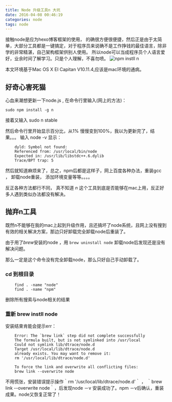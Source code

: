 ```yaml
---
title: Node 升级工具n 大坑 
date: 2016-04-08 00:46:19
categories: node 
tags: node
---
```


接触node是应为hexo博客框架的使用， 的确很方便很便捷，然后正是由于太简单，大部分工具都是一键搞定，对于程序员来说确不是工作挣钱的最佳语言，除非学的非常精湛，自己架构框架供别人使用。
所以node可以当成程序员个人语言爱好，业余时间了解学习。只是个人理解，不喜勿喷。
![npm instll n](http://www.uml.org.cn/itnews/images/201312030901.jpg)

<!-- more -->

本文环境基于Mac OS X EI Capitan V10.11.4,应该是mac环境的通病。

## 好奇心害死猫

心血来潮想更新一下node.js ,
在命令行里输入(网上的方法)：

```
sudo npm install -g n
```

接着又输入 sudo n stable

然后命令行里开始显示百分比，从1% 慢慢变到100%，我以为更新完了，结果。。。
输入 node -v  显示：

```
    dyld: Symbol not found:
    Referenced from: /usr/local/bin/node
    Expected in: /usr/lib/libstdc++.6.dylib
    Trace/BPT trap: 5
```

然后就知道麻烦来了，总之，npm后都是这样子，网上百度各种办法，重装gcc ， 卸载node重装， 添加环境变量等等。。。。

反正各种方法都行不同， 真不知道 *n* 这个工具到底是否能够在mac上用，反正好多人遇到类似办法都没有解决。

## 抛弃n工具

既然n不能够在我的mac上起到升级作用，且还搞坏了node系统，且网上没有搜到有效的相关解决方案，那边只好卸载完全卸载node后重装了。

由于用了*brew*安装的node ，用  ```brew uninstall node``` 卸载node后发现还是没有解决问题。

那么一定是这个命令没有完全卸载node，那么只好自己手动卸载了。

###  cd 到根目录 

```
    find . -name "node"
    find . -name "npm"

```
删除所有搜索与node相关的结果

### 重新 brew instll node

安装结束肯能会提示err：

```
    Error: The `brew link` step did not complete successfully
    The formula built, but is not symlinked into /usr/local
    Could not symlink lib/dtrace/node.d
    Target /usr/local/lib/dtrace/node.d
    already exists. You may want to remove it:
    rm '/usr/local/lib/dtrace/node.d'

    To force the link and overwrite all conflicting files:
    brew link --overwrite node

```

不用慌张，安装错误提示操作｀rm '/usr/local/lib/dtrace/node.d'｀ ， ｀brew link --overwrite node｀，后发现node －v 安装成功了。npm －v后确认，重装成果。node又恢复正常了！

